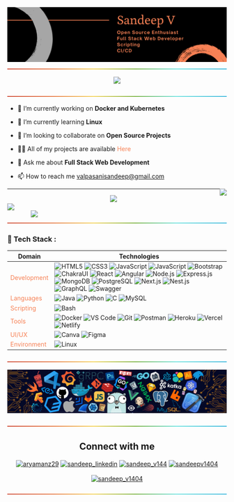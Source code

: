<!-- ----------- HEAD SECTION START ------------ -->
<img src="./images/black-banner.png" />

<div align="center">
  <img src="./images/rainbow.png" />
</div>

<p align="center">
  <img src="https://readme-typing-svg.herokuapp.com?color=%23f78155&size=30&center=true&vCenter=true&width=550&height=70&lines=Hey+There+👋,+I'm+Sandeep;+An+Open+Source+Enthusiast+☀;Full+Stack+Web+Developer+💻;Exploring+DevOps;">
</p>

<div align="center">
  <img align="center" src="./images/rainbow.png" />
</div>

<!-- ----------- HEAD SECTION END ------------ -->

<!-- ----------- CONTENT SECTION START ------------ -->

- 🔭 I’m currently working on **Docker and Kubernetes**

- 🌱 I’m currently learning **Linux**

- 👯 I’m looking to collaborate on **Open Source Projects**

- 👨‍💻 All of my projects are available  <a href="https://sandeep-v1404.github.io/" style="color: #f78155; text-decoration: none;">Here</a>


- 💬 Ask me about **Full Stack Web Development**

- 📫 How to reach me <a href="mailto:valpasanisandeep@gmail.com" style="color: #f78155; text-decoration: none;">valpasanisandeep@gmail.com</a>

<img align="right" src="https://komarev.com/ghpvc/?username=sandeep-v1404&style=flat-square&color=f78155">
<hr>

<!-- ----------- CONTENT SECTION END ------------ -->

<!-- ----------- STATS SECTION START ------------ -->
<div align="center">
<img src="https://activity-graph.herokuapp.com/graph?username=sandeep-v1404&theme=radical&bg_color=00000000&point=00000000&line=f78155&hide_border=true&custom_title=Learn,+Explore,+and+Give+back...&color=f78155&area=true&area_color=f78155">
</div>

<div align="center">
<img align="left" width="450" src="https://github-readme-stats.vercel.app/api?username=sandeep-v1404&show_icons=true&count_private=true&icon_color=f78155&title_color=f78155&color=1fdbd8&bg_color=000000&border_color=f78155&text_color=f78155" />
<img align="right" width="450" src="http://github-readme-streak-stats.herokuapp.com?user=sandeep-v1404&date_format=M%20j%5B%2C%20Y%5D&sideNums=f78155&ring=f78155&background=000000&dates=f78155&currStreakNum=f78155&currStreakLabel=f78155&fire=f78155&sideLabels=f78155&stroke=f78155&border=f78155" />
</div>

<div align="center">
  <img src="./images/rainbow.png" />
</div>


<!-- ----------- STATS SECTION END ------------ -->

<!-- ----------- TECH STACK SECTION START ------------ -->

### 🍁 Tech Stack :


|Domain|Technologies|
| ---------------------------------------------- | -------------------------------------------------------------------------------------------------------------------------------------------------------------------------------------------------------------------------------------------------------------------------------------------------------------------------------------------------------------------------------------------------------------------------------------------------------------------------------------------------------------------------------------------------------------------------------------------------------------------------------------------------------------------------------------------------------------------------------------------------------------------------------------------------------------------------------------------------------------------------------------------------------------------------------------------------------------------------------------------------------------------------------------------------------------------------------------------------------------------------------------------------------------------------------------------------------------------------------------------------------------------------------------------------------------------------------------------------------------------------------------------------------------------------------------------------------------------------------------------------------------------------------------------------------------------------------------------------------------------------------------------------------------------------------------------------------------------------------------------------------------------------------------------- |
| <span style="color:#f78155">Development</span> | ![HTML5](https://img.shields.io/badge/-HTML5-CC2400?style=for-the-badge&logo=html5&logoColor=white) ![CSS3](https://img.shields.io/badge/-CSS3-E24800?style=for-the-badge&logo=css3) ![JavaScript](https://img.shields.io/badge/-JavaScript-FE7601?style=for-the-badge&logo=javascript)  ![JavaScript](https://img.shields.io/badge/-Typescript-3178c6?style=for-the-badge&logo=typescript&logoColor=white)  ![Bootstrap](https://img.shields.io/badge/bootstrap-%23563D7C.svg?style=for-the-badge&logo=bootstrap&logoColor=white) ![ChakraUI](https://img.shields.io/badge/chakraUI-6cc7ba.svg?style=for-the-badge&logo=chakraui&logoColor=white) ![React](https://img.shields.io/badge/react-%2320232a.svg?style=for-the-badge&logo=react&logoColor=%2361DAFB) ![Angular](https://img.shields.io/badge/Angular-256fc5.svg?style=for-the-badge&logo=angular&logoColor=e14f31) ![Node.js](https://img.shields.io/badge/nodejs-77b65d.svg?style=for-the-badge&logo=node.js&logoColor=white) ![Express.js](https://img.shields.io/badge/Express-eeeeee.svg?style=for-the-badge&logo=express&logoColor=black)   ![MongoDB](https://img.shields.io/badge/mongodb-62ac52.svg?style=for-the-badge&logo=mongodb&logoColor=white) ![PostgreSQL](https://img.shields.io/badge/PostgreSQL-%23316192.svg?style=for-the-badge&logo=postgresql&logoColor=white) ![Next.js](https://img.shields.io/badge/next.js-000000?style=for-the-badge&logo=nextdotjs&logoColor=white) ![Nest.js](https://img.shields.io/badge/nest.js-e3524e?style=for-the-badge&logo=nestjs&logoColor=white) ![GraphQL](https://img.shields.io/badge/graphql-e25c97?style=for-the-badge&logo=graphql&logoColor=white) ![Swagger](https://img.shields.io/badge/-Swagger-%23Clojure?style=for-the-badge&logo=swagger&logoColor=white) |
| <span style="color:#f78155">Languages</span>   | ![Java](https://img.shields.io/badge/-Java-cd470a?style=for-the-badge&logo=java) ![Python](https://img.shields.io/badge/-Python-1F65AC?style=for-the-badge&logo=Python&logoColor=white)  ![C](https://img.shields.io/badge/c-%2300599C.svg?style=for-the-badge&logo=c&logoColor=white) ![MySQL](https://img.shields.io/badge/-MySQL-307BBD?style=for-the-badge&logo=mysql&logoColor=white)                                                                                                                                                                                                                                                                                                                                                                                                                                                                                                                                                                                                                                                                                                                                                                                                                                                                                                                                                                                                                                                                                                                                                                                                                                                                                                                                                                                                   |
| <span style="color:#f78155">Scripting</span>   | ![Bash](https://img.shields.io/badge/bash-8aeb0c.svg?style=for-the-badge&logo=gnubash&logoColor=white)                                                                                                                                                                                                                                                                                                                                                                                                                                                                                                                                                                                                                                                                                                                                                                                                                                                                                                                                                                                                                                                                                                                                                                                                                                                                                                                                                                                                                                                                                                                                                                                                                                                                                       |
| <span style="color:#f78155">Tools</span>       | ![Docker](https://img.shields.io/badge/docker-%230db7ed.svg?style=for-the-badge&logo=docker&logoColor=white) ![VS Code](https://img.shields.io/badge/Visual_Studio_Code-5D1A60?style=for-the-badge&logo=visual%20studio%20code&logoColor=white) ![Git](https://img.shields.io/badge/Git-682181?style=for-the-badge&logo=git&logoColor=white) ![Postman](https://img.shields.io/badge/Postman-FF6C37?style=for-the-badge&logo=postman&logoColor=white) ![Heroku](https://img.shields.io/badge/Heroku-AA2690?style=for-the-badge&logo=heroku&logoColor=white) ![Vercel](https://img.shields.io/badge/vercel-AA42F1.svg?style=for-the-badge&logo=vercel&logoColor=white) ![Netlify](https://img.shields.io/badge/Netlify-529fc1.svg?style=for-the-badge&logo=netlify&logoColor=white)                                                                                                                                                                                                                                                                                                                                                                                                                                                                                                                                                                                                                                                                                                                                                                                                                                                                                                                                                                                                           |
| <span style="color:#f78155">UI/UX</span>       | ![Canva](https://img.shields.io/badge/canva-3271E5.svg?style=for-the-badge&logo=canva&logoColor=white) ![Figma](https://img.shields.io/badge/figma-%23F24E1E.svg?style=for-the-badge&logo=figma&logoColor=white)                                                                                                                                                                                                                                                                                                                                                                                                                                                                                                                                                                                                                                                                                                                                                                                                                                                                                                                                                                                                                                                                                                                                                                                                                                                                                                                                                                                                                                                                                                                                                                             |
| <span style="color:#f78155">Environment</span> | ![Linux](https://img.shields.io/badge/Linux-FCC624?style=for-the-badge&logo=linux&logoColor=black)                                                                                                                                                                                                                                                                                                                                                                                                                                                                                                                                                                                                                                                                                                                                                                                                                                                                                                                                                                                                                                                                                                                                                                                                                                                                                                                                                                                                                                                                                                                                                                                                                                                                                           |
<div align="center">
  <img src="./images/rainbow.png" />
</div>

<!-- ----------- TECH STACK SECTION END------------ -->

<!-- ----------- BANNER SECTION START ------------ -->

![banner.png](./images/header.png)


<div align="center">
  <img src="./images/rainbow.png" />
</div>

<!-- ----------- BANNER SECTION END ------------ -->

<!-- ----------- SOCIAL SECTION START ------------ -->

<h2 align="center">Connect with me</h2>

<p align="center">
<a href="https://discordapp.com/users/Sandeep#8921/" target="blank"><img align="center" src="https://img.shields.io/badge/Discord-7289DA?style=for-the-badge&logo=discord&logoColor=white" alt="aryamanz29"/></a> <a href="https://www.linkedin.com/in/sandeep1404/" target="blank"><img align="center" src="https://img.shields.io/badge/LinkedIn-0077B5?style=for-the-badge&logo=linkedin&logoColor=white" alt="sandeep_linkedin"/></a> <a href="https://instagram.com/sandeep_v144" target="blank"><img align="center" src="https://img.shields.io/badge/Instagram-E4405F?style=for-the-badge&logo=instagram&logoColor=white" alt="sandeep_v144" /></a>
<a href="https://dev.to/sandeepv1404" target="blank"><img align="center" src="https://img.shields.io/badge/DEV.TO-ffffff?style=for-the-badge&logo=devdotto&logoColor=black" alt="sandeepv1404" /></a>
<br>
<br>
<a href="https://twitter.com/sandeep_v1404" target="blank"><img src="https://img.shields.io/twitter/follow/sandeep_v1404?logo=twitter&style=for-the-badge" alt="sandeep_v1404" /></a>
</p>
                                                                                                                                                           
<div align="center">
  <img src="./images/rainbow.png" />
</div>

<!-- ----------- SOCIAL SECTION EMD ------------ -->
